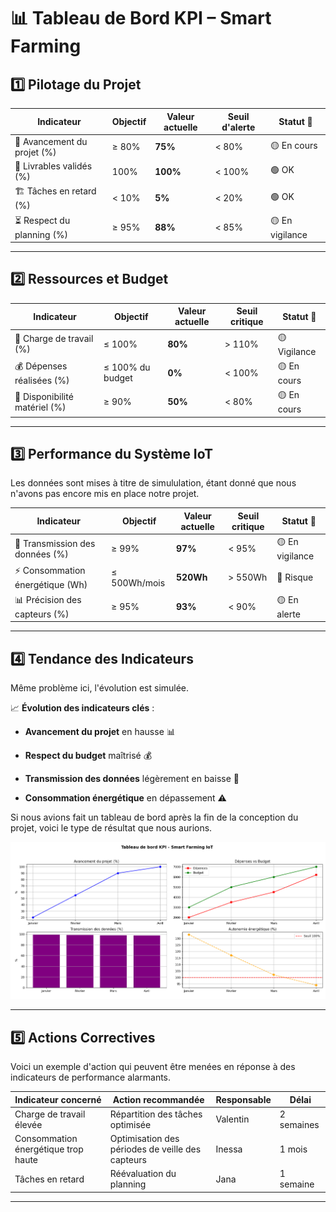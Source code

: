 # 📊 Tableau de Bord KPI – Smart Farming  

## 1️⃣ Pilotage du Projet  

| Indicateur | Objectif | Valeur actuelle | Seuil d'alerte | Statut 🚦 |
|------------|----------|----------------|---------------|------------|
| 📅 Avancement du projet (%) | ≥ 80% | **75%** | < 80% | 🟡 En cours |
| 📑 Livrables validés (%) | 100% | **100%** | < 100% | 🟢 OK |
| 🏗 Tâches en retard (%) | < 10% | **5%** | < 20% | 🟢 OK |
| ⏳ Respect du planning (%) | ≥ 95% | **88%** | < 85% | 🟡 En vigilance |

---

## 2️⃣ Ressources et Budget  

| Indicateur | Objectif | Valeur actuelle | Seuil critique | Statut 🚦 |
|------------|----------|----------------|---------------|------------|
| 👥 Charge de travail (%) | ≤ 100% | **80%** | > 110% | 🟡 Vigilance |
| 💰 Dépenses réalisées (%) | ≤ 100% du budget | **0%** | < 100% | 🟡 En cours |
| 🔧 Disponibilité matériel (%) | ≥ 90% | **50%** | < 80% | 🟡 En cours |

---

## 3️⃣ Performance du Système IoT  

Les données sont mises à titre de simululation, étant donné que nous n'avons pas encore mis en place notre projet. 

| Indicateur | Objectif | Valeur actuelle | Seuil critique | Statut 🚦 |
|------------|----------|----------------|---------------|------------|
| 📡 Transmission des données (%) | ≥ 99% | **97%** | < 95% | 🟡 En vigilance |
| ⚡ Consommation énergétique (Wh) | ≤ 500Wh/mois | **520Wh** | > 550Wh | 🔴 Risque |
| 📊 Précision des capteurs (%) | ≥ 95% | **93%** | < 90% | 🟡 En alerte |

---

## 4️⃣ Tendance des Indicateurs  

Même problème ici, l'évolution est simulée.

📈 **Évolution des indicateurs clés** :  

- **Avancement du projet** en hausse 📊

- **Respect du budget** maîtrisé 💰  

- **Transmission des données** légèrement en baisse 📡  

- **Consommation énergétique** en dépassement ⚠️  

Si nous avions fait un tableau de bord après la fin de la conception du projet, voici le type de résultat que nous aurions.

![graphes des kpi](csv-kpi/graphes.png)

---

## 5️⃣ Actions Correctives  

Voici un exemple d'action qui peuvent être menées en réponse à des indicateurs de performance alarmants.

| Indicateur concerné | Action recommandée | Responsable | Délai |
|---------------------|-------------------|-------------|-------|
| Charge de travail élevée | Répartition des tâches optimisée | Valentin | 2 semaines |
| Consommation énergétique trop haute | Optimisation des périodes de veille des capteurs | Inessa | 1 mois |
| Tâches en retard | Réévaluation du planning | Jana | 1 semaine |

---
